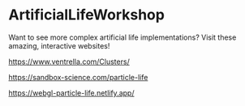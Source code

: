 # ArtificialLifeWorkshop

Want to see more complex artificial life implementations? Visit these amazing, interactive websites!

https://www.ventrella.com/Clusters/

https://sandbox-science.com/particle-life

https://webgl-particle-life.netlify.app/
